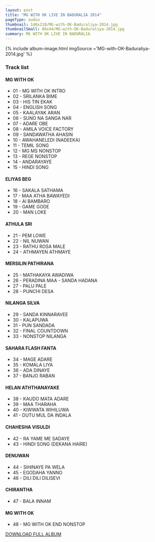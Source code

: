 ```yaml
---
layout: post
title: "MG WITH OK LIVE IN BADURALIA 2014"
pageType: audio
thumbnail: 140x210/MG-with-OK-Baduraliya-2014.jpg
thumbnailSmall: 80x44/MG-with-OK-Baduraliya-2014.jpg
summary: MG WITH OK LIVE IN BADURALIA
---
```


<div class="ab-player" data-boourl="https://audioboom.com/publishing/playlist/v3?autoplay=false&boo_content_type=playlist&data_for_content_type=1273588&image_option=small&link_color=%2358d1eb&player_theme=light&show_title=true&src=https%3A%2F%2Fapi.audioboom.com%2Fplaylists%2F1273588-mg-with-ok-live-in-baduraliya-1st-show" data-boowidth="100%" data-maxheight="285" data-iframestyle="background-color:transparent; display:block; min-width:300px; max-width:700px;" style="background-color:transparent;"></div><script type="text/javascript">(function() { var po = document.createElement("script"); po.type = "text/javascript"; po.async = true; po.src = "https://d15mj6e6qmt1na.cloudfront.net/cdn/embed.js"; var s = document.getElementsByTagName("script")[0]; s.parentNode.insertBefore(po, s); })();</script>

{% include album-image.html imgSource ='MG-with-OK-Baduraliya-2014.jpg' %}

### Track list 

####  MG WITH OK 

-  01 - MG WITH OK INTRO  
-  02 - SRILANKA BIME 
-  03 - HIS TIN EKAK  
-  04 - ENGLISH SONG 
-  05 - KAALAYAK ARAN 
-  06 - SUNO NA SANGA NAR    
-  07 - ADARE OBE   
-  08 - AMILA VOICE FACTORY    
-  09 - SANDAWATHA AHASIN    
-  10 - AWAHANELEDI (NADEEKA)
-  11 - TEMIL SONG 
-  12 - MG MS NONSTOP
-  13 - REGE NONSTOP
-  14 - ANDARAYAYE  
-  15 - HINDI SONG 

####  ELIYAS BEG  

-  16 - SAKALA SATHAMA 
-  17 - MAA ATHA BAWAYEDI 
-  18 - Al BAMBARO  
-  19 - GAME GODE 
-  20 - MAN LOKE

####  ATHULA SRI

-  21 - PEM LOWE  
-  22 - NIL NUWAN 
-  23 - RATHU ROSA MALE  
-  24 - ATHMAYEN ATHMAYE 

####  MERSILIN PATHIRANA

-  25 - MATHAKAYA AWADIWA 
-  26 - PERADINA MAA - SANDA HADANA 
-  27 - PALU PALE 
-  28 - PUNCHI DESA 

####  NILANGA SILVA

-  29 - SANDA KINNARAVEE  
-  30 - KALAPUWA 
-  31 - PUN SANDADA  
-  32 - FINAL COUNTDOWN  
-  33 - NONSTOP NILANGA

####  SAHARA FLASH FANTA


-  34 - MAGE ADARE 
-  35 - KOMALA LIYA 
-  36 - ADA DINAYE  
-  37 - BANJO RABAN 

####  HELAN ATHTHANAYAKE

-  38 - KAUDO MATA ADARE
-  39 - MAA THARAHA 
-  40 - KIWWATA WIHILUWA  
-  41 - DUTU MUL DA INDALA 

####  CHAHESHA VISULDI

-  42 - RA YAME ME SADAYE 
-  43 - HINDI SONG (DEKANA HAIRE) 

#### DENUWAN

-  44 - SIHINAYE PA WELA 
-  45 - EGODAHA YANNO  
-  46 - DILI DILI DILISEVI 

#### CHIRANTHA

-  47 - BALA INNAM

#### MG WITH OK

-  48 - MG WITH OK END NONSTOP 

<a 
  href="http://www.mediafire.com/download/1b5ryj2ra296z4k/MG_WITH_OK_LIVE_IN_BADURALIA_2014.rar"
  class="btn" 
  target="_blank">
  DOWNLOAD FULL ALBUM
</a>

